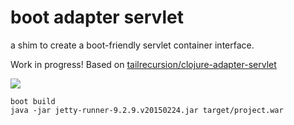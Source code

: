 # boot adapter servlet
a shim to create a boot-friendly servlet container interface.

Work in progress!  Based on [tailrecursion/clojure-adapter-servlet](https://github.com/tailrecursion/clojure-adapter-servlet)

<img src="http://animatedgif.net/underconstruction/anim0205-1_e0.gif"/>

    boot build
    java -jar jetty-runner-9.2.9.v20150224.jar target/project.war
